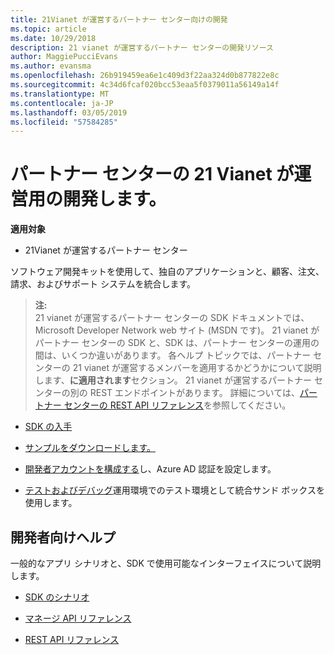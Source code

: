 ```yaml
---
title: 21Vianet が運営するパートナー センター向けの開発
ms.topic: article
ms.date: 10/29/2018
description: 21 vianet が運営するパートナー センターの開発リソース
author: MaggiePucciEvans
ms.author: evansma
ms.openlocfilehash: 26b919459ea6e1c409d3f22aa324d0b877822e8c
ms.sourcegitcommit: 4c34d6fcaf020bcc53eaa5f0379011a56149a14f
ms.translationtype: MT
ms.contentlocale: ja-JP
ms.lasthandoff: 03/05/2019
ms.locfileid: "57584285"
---
```

# <a name="develop-for-partner-center-operated-by-21-vianet"></a>パートナー センターの 21 Vianet が運営用の開発します。

**適用対象**

-   21Vianet が運営するパートナー センター


ソフトウェア開発キットを使用して、独自のアプリケーションと、顧客、注文、請求、およびサポート システムを統合します。

>**注:**<br> 21 vianet が運営するパートナー センターの SDK ドキュメントでは、Microsoft Developer Network web サイト (MSDN です)。 21 vianet がパートナー センターの SDK と、SDK は、パートナー センターの運用の間は、いくつか違いがあります。
各ヘルプ トピックでは、パートナー センターの 21 vianet が運営するメンバーを適用するかどうかについて説明します、**に適用されます**セクション。 21 vianet が運営するパートナー センターの別の REST エンドポイントがあります。 詳細については、[パートナー センターの REST API リファレンス](https://msdn.microsoft.com/en-us/library/partnercenter/mt667943.aspx)を参照してください。


-   [SDK の入手](https://go.microsoft.com/fwlink/p/?LinkID=746681)

-   [サンプルをダウンロードします。](https://msdn.microsoft.com/library/partnercenter/mt634711.aspx)

-   [開発者アカウントを構成する](https://msdn.microsoft.com/library/partnercenter/mt634709.aspx)し、Azure AD 認証を設定します。 

-   [テストおよびデバッグ](https://msdn.microsoft.com/library/partnercenter/mt634717.aspx)運用環境でのテスト環境として統合サンド ボックスを使用します。

## <a name="developer-help"></a>開発者向けヘルプ
一般的なアプリ シナリオと、SDK で使用可能なインターフェイスについて説明します。

-   [SDK のシナリオ](https://msdn.microsoft.com/library/partnercenter/mt634715.aspx)

-   [マネージ API リファレンス](https://msdn.microsoft.com/library/partnercenter/mt635943.aspx)

-   [REST API リファレンス](https://msdn.microsoft.com/library/partnercenter/mt667943.aspx)